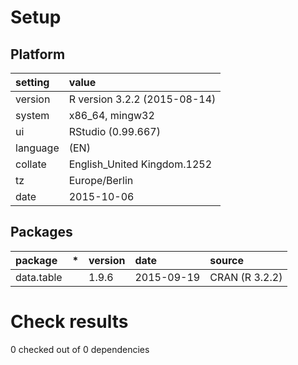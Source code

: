 # Setup

## Platform

|setting  |value                        |
|:--------|:----------------------------|
|version  |R version 3.2.2 (2015-08-14) |
|system   |x86_64, mingw32              |
|ui       |RStudio (0.99.667)           |
|language |(EN)                         |
|collate  |English_United Kingdom.1252  |
|tz       |Europe/Berlin                |
|date     |2015-10-06                   |

## Packages

|package    |*  |version |date       |source         |
|:----------|:--|:-------|:----------|:--------------|
|data.table |   |1.9.6   |2015-09-19 |CRAN (R 3.2.2) |

# Check results
0 checked out of 0 dependencies 


